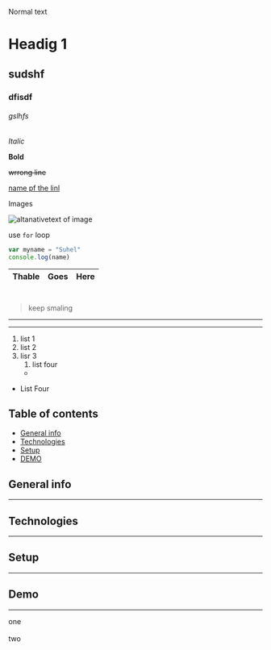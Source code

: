 Normal text

# Headig 1
## sudshf
### dfisdf

###### gslhfs
_Italic_

**Bold**

~~wrrong line~~

[name pf the linl](https://www.google.com "Google(hover)")

Images

![altanativetext of image](https://learncodeonline.in/mascot.png "Hover in image")

use `for` loop

```javascript
var myname = "Suhel"
console.log(name)
```

| Thable | Goes | Here |
| ---- | ----| ----|

#

>keep smaling 

---
***

1. list 1
2. list 2 
1. lisr 3
   1. list four
   - 

- List Four 



## Table of contents
* [General info](#general-info)
* [Technologies](#technologies)
* [Setup](#setup)
* [DEMO](#Demo)

## General info
   ----

## Technologies
---
	
## Setup
---

## Demo
---




one\
\
two